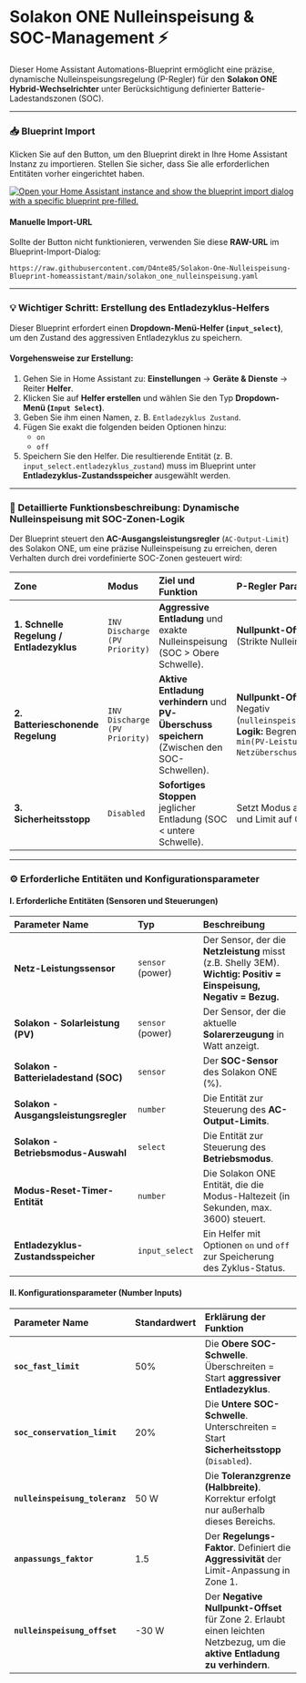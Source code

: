# Solakon ONE Nulleinspeisung & SOC-Management ⚡

Dieser Home Assistant Automations-Blueprint ermöglicht eine präzise, dynamische Nulleinspeisungsregelung (P-Regler) für den **Solakon ONE Hybrid-Wechselrichter** unter Berücksichtigung definierter Batterie-Ladestandszonen (SOC).

---

### 📥 Blueprint Import

Klicken Sie auf den Button, um den Blueprint direkt in Ihre Home Assistant Instanz zu importieren. Stellen Sie sicher, dass Sie alle erforderlichen Entitäten vorher eingerichtet haben.

[![Open your Home Assistant instance and show the blueprint import dialog with a specific blueprint pre-filled.](https://my.home-assistant.io/badges/blueprint_import.svg)](https://my.home-assistant.io/redirect/blueprint_import/?blueprint_url=https%3A%2F%2Fraw.githubusercontent.com%2FD4nte85%2FSolakon-One-Nulleispeisung-Blueprint-homeassistant%2Fmain%2Fsolakon_one_nulleinspeisung.yaml)

#### Manuelle Import-URL

Sollte der Button nicht funktionieren, verwenden Sie diese **RAW-URL** im Blueprint-Import-Dialog:

`https://raw.githubusercontent.com/D4nte85/Solakon-One-Nulleispeisung-Blueprint-homeassistant/main/solakon_one_nulleinspeisung.yaml`

---

### 💡 Wichtiger Schritt: Erstellung des Entladezyklus-Helfers

Dieser Blueprint erfordert einen **Dropdown-Menü-Helfer (`input_select`)**, um den Zustand des aggressiven Entladezyklus zu speichern.

#### Vorgehensweise zur Erstellung:

1.  Gehen Sie in Home Assistant zu: **Einstellungen** → **Geräte & Dienste** → Reiter **Helfer**.
2.  Klicken Sie auf **Helfer erstellen** und wählen Sie den Typ **Dropdown-Menü (`Input Select`)**.
3.  Geben Sie ihm einen Namen, z. B. `Entladezyklus Zustand`.
4.  Fügen Sie exakt die folgenden beiden Optionen hinzu:
    * `on`
    * `off`
5.  Speichern Sie den Helfer. Die resultierende Entität (z. B. `input_select.entladezyklus_zustand`) muss im Blueprint unter **Entladezyklus-Zustandsspeicher** ausgewählt werden.

---

### 🧠 Detaillierte Funktionsbeschreibung: Dynamische Nulleinspeisung mit SOC-Zonen-Logik

Der Blueprint steuert den **AC-Ausgangsleistungsregler** (`AC-Output-Limit`) des Solakon ONE, um eine präzise Nulleinspeisung zu erreichen, deren Verhalten durch drei vordefinierte SOC-Zonen gesteuert wird:

| Zone | Modus | Ziel und Funktion | P-Regler Parameter |
| :--- | :--- | :--- | :--- |
| **1. Schnelle Regelung / Entladezyklus** | `INV Discharge (PV Priority)` | **Aggressive Entladung** und exakte Nulleinspeisung (SOC > Obere Schwelle). | **Nullpunkt-Offset:** `0 W` (Strikte Nulleinspeisung). |
| **2. Batterieschonende Regelung** | `INV Discharge (PV Priority)` | **Aktive Entladung verhindern** und **PV-Überschuss speichern** (Zwischen den SOC-Schwellen). | **Nullpunkt-Offset:** Negativ (`nulleinspeisung_offset`). **Logik:** Begrenzung auf `min(PV-Leistung, Netzüberschuss)`. |
| **3. Sicherheitsstopp** | `Disabled` | **Sofortiges Stoppen** jeglicher Entladung (SOC < untere Schwelle). | Setzt Modus auf `Disabled` und Limit auf 0 W. |

---

### ⚙️ Erforderliche Entitäten und Konfigurationsparameter

#### I. Erforderliche Entitäten (Sensoren und Steuerungen)

| Parameter Name | Typ | Beschreibung |
| :--- | :--- | :--- |
| **Netz-Leistungssensor** | `sensor` (power) | Der Sensor, der die **Netzleistung** misst (z.B. Shelly 3EM). **Wichtig: Positiv = Einspeisung, Negativ = Bezug.** |
| **Solakon - Solarleistung (PV)** | `sensor` (power) | Der Sensor, der die aktuelle **Solarerzeugung** in Watt anzeigt. |
| **Solakon - Batterieladestand (SOC)** | `sensor` | Der **SOC-Sensor** des Solakon ONE (%). |
| **Solakon - Ausgangsleistungsregler** | `number` | Die Entität zur Steuerung des **AC-Output-Limits**. |
| **Solakon - Betriebsmodus-Auswahl** | `select` | Die Entität zur Steuerung des **Betriebsmodus**. |
| **Modus-Reset-Timer-Entität** | `number` | Die Solakon ONE Entität, die die Modus-Haltezeit (in Sekunden, max. 3600) steuert. |
| **Entladezyklus-Zustandsspeicher** | `input_select` | Ein Helfer mit Optionen `on` und `off` zur Speicherung des Zyklus-Status. |

#### II. Konfigurationsparameter (Number Inputs)

| Parameter Name | Standardwert | Erklärung der Funktion |
| :--- | :--- | :--- |
| **`soc_fast_limit`** | 50% | Die **Obere SOC-Schwelle**. Überschreiten = Start **aggressiver Entladezyklus**. |
| **`soc_conservation_limit`** | 20% | Die **Untere SOC-Schwelle**. Unterschreiten = Start **Sicherheitsstopp** (`Disabled`). |
| **`nulleinspeisung_toleranz`** | 50 W | Die **Toleranzgrenze (Halbbreite)**. Korrektur erfolgt nur außerhalb dieses Bereichs. |
| **`anpassungs_faktor`** | 1.5 | Der **Regelungs-Faktor**. Definiert die **Aggressivität** der Limit-Anpassung in Zone 1. |
| **`nulleinspeisung_offset`** | -30 W | Der **Negative Nullpunkt-Offset** für Zone 2. Erlaubt einen leichten Netzbezug, um die **aktive Entladung zu verhindern**. |

